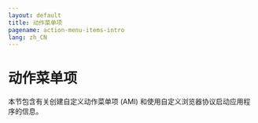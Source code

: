```yaml
---
layout: default
title: 动作菜单项
pagename: action-menu-items-intro
lang: zh_CN
---
```


# 动作菜单项

本节包含有关创建自定义动作菜单项 (AMI) 和使用自定义浏览器协议启动应用程序的信息。
